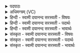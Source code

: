 <details><summary>पदपाठः</summary>

देवीः॑। आ॒पः॒। ए॒षः। वः॒। गर्भः॑। तम्। सुप्री॑त॒मिति॒ सुऽप्री॑तम्। सुभृ॑त॒मिति॒ सुऽभृ॑तम्। बि॒भृ॒त॒। देव॑ सो॒म॒। ए॒षः। ते॒। लो॒कः। तस्मि॑न्। शम्। च॒। वक्ष्व॑। परि॑। च॒। व॒क्ष्व॒। २६।
</details>

<details><summary>अधिमन्त्रम् (VC)</summary>

- गृहपतयो देवताः
- अत्रिर्ऋषिः
- स्वराड् आर्षी बृहती
- मध्यमः
</details>

<details><summary>हिन्दी - स्वामी दयानन्द सरस्वती  - विषयः</summary>

अब विवाहित स्त्रियों को करने योग्य उपदेश अगले मन्त्र में किया जाता है ॥
</details>

<details><summary>हिन्दी - स्वामी दयानन्द सरस्वती  - पदार्थः</summary>

पदार्थान्वयभाषाः -  हे (आपः) समस्त शुभ गुण, कर्म्म और विद्यार्थी में व्याप्त होनेवाली (देवीः) अति शोभायुक्त स्त्रीजनो ! तुम सब (यः) जो (एषः) यह (वः) तुम्हारा (गर्भः) गर्भ (लोकः) पुत्र आदि के साथ सुखदायक है, (तम्) उसको (सुप्रीतम्) श्रेष्ठ प्रीति के साथ (सुभृतम्) जैसे उत्तम रक्षा से धारण किया जाय वैसे (बिभृत) धारण और उस की रक्षा करो। हे (देव) दिव्य गुणों से मनोहर (सोम) ऐश्वर्य्ययुक्त ! तू जो (एषः) यह (ते) तुम्हारा (लोकः) देखने योग्य पुत्र, स्त्री, भृत्यादि सुखकारक गृहाश्रम है, (तस्मिन्) इस के निमित्त (शम्) सुख (च) और शिक्षा (वक्ष्व) पहुँचा (च) तथा इसकी रक्षा (परिवक्ष्व) सब प्रकार कर ॥२६॥
</details>

<details><summary>हिन्दी - स्वामी दयानन्द सरस्वती  - भावार्थः</summary>

भावार्थभाषाः -  पढ़ी हुई स्त्री यथोक्त विवाह की विधि से विद्वान् पति को प्राप्त होकर उस को आनन्दित कर परस्पर प्रसन्नता के अनुकूल गर्भ को धारण करे। वह पति भी स्त्री की रक्षा और उसकी प्रसन्नता करने को नित्य उत्साही हो ॥२६॥
</details>

<details><summary>संस्कृत - स्वामी दयानन्द सरस्वती  - विषयः</summary>

अथ विवाहितस्त्रीभ्यः कर्त्तव्यमुपदिश्यते ॥
</details>

<details><summary>संस्कृत - स्वामी दयानन्द सरस्वती  - पदार्थः</summary>

पदार्थान्वयभाषाः -  हे आपो देवीर्देव्यः ! यूयं वो युष्माकं य एषो गर्भो लोकस्तं सुप्रीतं सुभृतं यथा स्यात् तथा बिभृत। हे देव ! सोम य एष ते तव लोकोऽस्ति, तस्मिन् शं चाच्छिक्षां वक्ष्व चाद् रक्षणं परिवक्ष्व ॥२६॥
</details>

<details><summary>संस्कृत - स्वामी दयानन्द सरस्वती  - भावार्थः</summary>

भावार्थभाषाः -  विदुषी स्त्री यथोक्तविवाहविधिना विद्वांसं पतिं प्राप्य, तन्मनोरञ्जनपुरःसरं गर्भमादधीत, स च पतिः स्त्रीरक्षणे तन्मनोरञ्जने च नित्यमुत्सहेत ॥२६॥
</details>